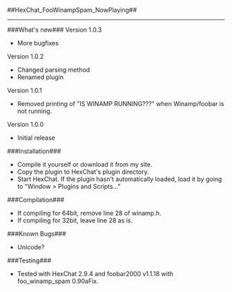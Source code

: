 ##HexChat_FooWinampSpam_NowPlaying##
***

###What's new###
Version 1.0.3

* More bugfixes

Version 1.0.2

* Changed parsing method
* Renamed plugin

Version 1.0.1

* Removed printing of "IS WINAMP RUNNING???" when Winamp/foobar is not running.

Version 1.0.0

* Initial release

###Installation###
* Compile it yourself or download it from my site.
* Copy the plugin to HexChat's plugin directory.
* Start HexChat. If the plugin hasn't automatically loaded, load it by going to "Window > Plugins and Scripts..."

###Compilation###

* If compiling for 64bit, remove line 28 of winamp.h.
* If compiling for 32bit, leave line 28 as is.

###Known Bugs###

* Unicode?

###Testing###
* Tested with HexChat 2.9.4 and foobar2000 v1.1.18 with foo_winamp_spam 0.90aFix.
